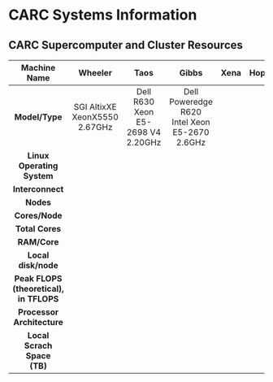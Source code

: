 # CARC Systems Information

## CARC Supercomputer and Cluster Resources

| **Machine Name** | **Wheeler** | **Taos** | **Gibbs** | **Xena** | **Hopper** |
| :---: | :---: | :---: | :---: | :---: | :---: |
| **Model/Type** | SGI AltixXE<br>XeonX5550<br>2.67GHz | Dell R630<br>Xeon E5-2698 V4<br>2.20GHz | Dell Poweredge R620<br>Intel Xeon E5-2670<br>2.6GHz | 
| **Linux Operating<br>System** |
| **Interconnect** |
| **Nodes** |
| **Cores/Node** |
| **Total Cores** |
| **RAM/Core** |
| **Local disk/node** |
| **Peak FLOPS<br>(theoretical),<br>in TFLOPS** |
| **Processor Architecture** |
| **Local Scrach Space<br>(TB)** |
